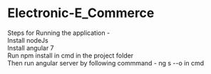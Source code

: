 # Electronic-E_Commerce
Steps for Running the application -  
Install nodeJs  
Install angular 7  
Run npm install in cmd in the project folder  
Then run angular server by following commmand - ng s --o in cmd  

